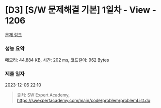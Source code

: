# [D3] [S/W 문제해결 기본] 1일차 - View - 1206 

[문제 링크](https://swexpertacademy.com/main/code/problem/problemDetail.do?contestProbId=AV134DPqAA8CFAYh) 

### 성능 요약

메모리: 44,884 KB, 시간: 202 ms, 코드길이: 962 Bytes

### 제출 일자

2023-12-06 22:10



> 출처: SW Expert Academy, https://swexpertacademy.com/main/code/problem/problemList.do